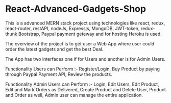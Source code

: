 # React-Advanced-Gadgets-Shop

This is a advanced MERN stack project using technologies like react, redux, react-router, restAPI, nodeJs, Expressjs, MongoDB, JWT-token, redux-thunk
Bootstrap, Paypal payment geteway and for hosting Heroku is used.

The overview of the project is to get user a Web App where user could order the latest gadgets and get the best Deal.

The App has two interfaces one if for Users and another is for Admin Users.

Functionality Users can Perform :- Register/Login, Buy Product by paying through Paypal Payment API, Review the products.

Functionality Admin Users can Perform :- Login, Edit Users, Edit Product, Edit and Mark Orders as Delivered,
Create Product and Delete User, Product and Order as well, Admin user can manage the entire application.
